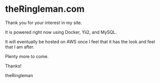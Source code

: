 theRingleman.com
================

Thank you for your interest in my site.

It is powered right now using Docker, Yii2, and MySQL.

It will eventually be hosted on AWS once I feel that it has the look and feel that I am after.

Plenty more to come.

Thanks!

theRingleman